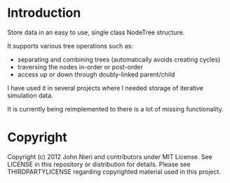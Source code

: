 Introduction
============

Store data in an easy to use, single class NodeTree structure.

It supports various tree operations such as:

- separating and combining trees (automatically avoids creating cycles)
- traversing the nodes in-order or post-order
- access up or down through doubly-linked parent/child


I have used it in several projects where I needed storage of iterative simulation data.

It is currently being reimplemented to there is a lot of missing functionality.



Copyright
==================
Copyright (c) 2012 John Nieri and contributors under MIT License. See LICENSE in this repository or distribution for details. Please see THIRDPARTYLICENSE regarding copyrighted material used in this project.